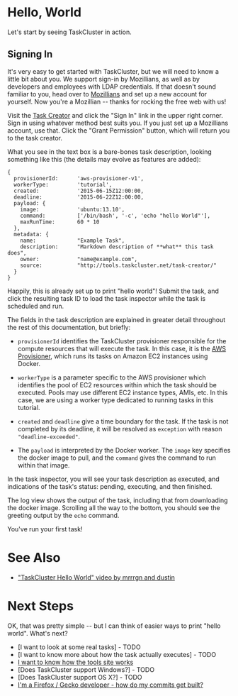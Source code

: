 # Hello, World

Let's start by seeing TaskCluster in action.

## Signing In

It's very easy to get started with TaskCluster, but we will need to know a little bit about you.
We support sign-in by Mozillians, as well as by developers and employees with LDAP credentials.
If that doesn't sound familiar to you, head over to [Mozillians](https://mozillians.org) and set up a new account for yourself.
Now you're a Mozillian -- thanks for rocking the free web with us!

Visit the [Task Creator](https://tools.taskcluster.net/task-creator) and click the "Sign In" link in the upper right corner.
Sign in using whatever method best suits you.
If you just set up a Mozillians account, use that.
Click the "Grant Permission" button, which will return you to the task creator.

What you see in the text box is a bare-bones task description, looking something like this (the details may evolve as features are added):

    {
      provisionerId:      'aws-provisioner-v1',
      workerType:         'tutorial',
      created:            '2015-06-15Z12:00:00,
      deadline:           '2015-06-22Z12:00:00,
      payload: {
        image:            'ubuntu:13.10',
        command:          ['/bin/bash', '-c', 'echo "hello World"'],
        maxRunTime:       60 * 10
      },
      metadata: {
        name:             "Example Task",
        description:      "Markdown description of **what** this task does",
        owner:            "name@example.com",
        source:           "http://tools.taskcluster.net/task-creator/"
      }
    }

Happily, this is already set up to print "hello world"!
Submit the task, and click the resulting task ID to load the task inspector while the task is scheduled and run.

The fields in the task description are explained in greater detail throughout the rest of this documentation, but briefly:

 * `provisionerId` identifies the TaskCluster provisioner responsible for the compute resources that will execute the task.
   In this case, it is the [AWS Provisioner](/services/aws-provisioner/), which runs its tasks on Amazon EC2 instances using Docker.
 * `workerType` is a parameter specific to the AWS provisioner which identifies the pool of EC2 resources within which the task should be executed.
   Pools may use different EC2 instance types, AMIs, etc.
   In this case, we are using a worker type dedicated to running tasks in this tutorial.

 * `created` and `deadline` give a time boundary for the task.
   If the task is not completed by its deadline, it will be resolved as `exception` with reason `"deadline-exceeded"`.

 * The `payload` is interpreted by the Docker worker.
   The `image` key specifies the docker image to pull, and the `command` gives the command to run within that image.

In the task inspector, you will see your task description as executed, and indications of the task's status: pending, executing, and then finished.

The log view shows the output of the task, including that from downloading the docker image.
Scrolling all the way to the bottom, you should see the greeting output by the `echo` command.

You've run your first task!

# See Also

 * ["TaskCluster Hello World" video by mrrrgn and dustin](https://vreplay.mozilla.com/replay/showRecordingExternal.html?key=7AvN2iczQYcI3lY)

# Next Steps

OK, that was pretty simple -- but I can think of easier ways to print "hello world".  What's next?

 * [I want to look at some real tasks] - TODO
 * [I want to know more about how the task actually executes] - TODO
 * [I want to know how the tools site works](interactive)
 * [Does TaskCluster support Windows?] - TODO
 * [Does TaskCluster support OS X?] - TODO
 * [I'm a Firefox / Gecko developer - how do my commits get built?](gecko-tasks)
